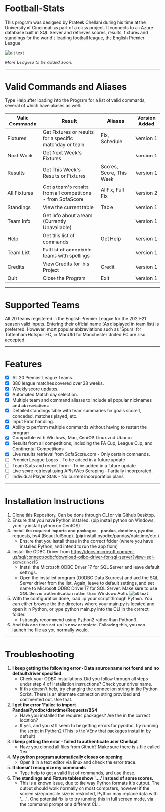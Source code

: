 # Football-Stats

This program was designed by Prateek Chellani during his time at the University of Cincinnati as part of a class project. It connects to an Azure database built in SQL Server and retrieves scores, results, fixtures and standings for the world's leading football league, the English Premier League

![alt text](https://imgur.com/5VljUXw.gif "Demo by Prateek Chellani")

*More Leagues to be added soon.*

 -----
 # Valid Commands and Aliases 

Type Help after loading into the Program for a list of valid commands, several of which have aliases as well. 

|**Valid Commands** | **Result**                                                   | **Aliases**                | **Version Added** |
|-------------------|--------------------------------------------------------------|----------------------------|-------------------|
|Fixtures           | Get Fixtures or results for a specific matchday or team      | Fix, Schedule              |     Version 1     |
|Next Week          | Get Next Week's Fixtures                                     |                            |     Version 1     |
|Results            | Get This Week's Results or Fixtures                          | Scores, Score, This Week   |     Version 1     |
|All Fixtures       | Get a team's results from all competitions - from SofaScore  | AllFix, Full Fix           |     Version 2     |
|Standings          | View the current table                                       | Table                      |     Version 1     |
|Team Info          | Get Info about a team (Currently Unavailable)                |                            |     Version 1     |
|Help               | Get this list of commands                                    | Get Help                   |     Version 1     |
|Team List          | Full list of acceptable teams with spellings                 |                            |     Version 1     |
|Credits            | View Credits for this Project                                | Credit                     |     Version 1     |
|Quit               | Close the Program                                            | Exit                       |     Version 1     |


 -----

# Supported Teams
All 20 teams registered in the English Premier League for the 2020-21 season valid inputs. Entering their official name (As displayed in team list) is preferred.
However, most popular abbreviations such as 'Spurs' for Tottenham Hotspur FC, or ManUtd for Manchester United FC are also accepted. 

 -----
 
# Features

- [X] All 20 Premier League Teams.
- [X] 380 league matches covered over 38 weeks.
- [X] Weekly score updates.
- [X] Automated Match day selection.
- [X] Multiple team and command aliases to include all popular nicknames and abbreviations
- [X] Detailed standings table with team summaries for goals scored, conceded, matches played, etc. 
- [X] Input Error handling.
- [X] Ability to perform multiple commands without having to restart the program. 
- [X] Compatible with Windows, Mac, CentOS Linux and Ubuntu
- [X] Results from all competitions, including the FA Cup, League Cup, and Continental Competitions
- [X] Live results retrieval from SofaScore.com - Only certain commands. 
- [ ] Premier League Logos - To be added in a future update
- [ ] Team Stats and recent form - To be added in a future update
- [ ] Live score retrieval using APIs/Web Scraping - Partially incorporated. 
- [ ] Individual Player Stats - No current incorporation plans
----


# Installation Instructions

1. Clone this Repository. Can be done through CLI or via Github Desktop. 
2. Ensure that you have Python installed. (pip install python on Windows, yum -y install python on CentOS)
3. Install the required imports and packages - pandas, datetime, pyodbc, requests, bs4 (BeautifulSoup). (pip install pyodbc/pandas/datetime/etc.)
   - Ensure that you install these in the correct folder (where you have installed Python, and intend to run the app from)
4. Install the ODBC Driver from https://docs.microsoft.com/en-us/sql/connect/odbc/download-odbc-driver-for-sql-server?view=sql-server-ver15
   - Install the Microsoft ODBC Driver 17 for SQL Server and leave default settings. 
   - Open the installed program (OODBC Data Sources) and add the SQL Server driver from the list. Again, leave to default settings, and set name to Microsoft ODBC Driver 17 for SQL Server. Make sure to use SQL Server authentication rather than Windows Auth. 
   ![alt text](https://i.imgur.com/aHsI472.png "ODBC Settings")
5. With the configuration done, load up your script through Python. You can either browse the the directory where your main.py is located and open it in Python, or type python main.py into the CLI in the correct folder. 
   - I strongly recommend using Python2 rather than Python3.
6. And this one time set-up is now complete. Following this, you can launch the file as you normally would. 

 -----
# Troubleshooting

1. **I keep getting the following error - Data source name not found and no default driver specified**
   - Check your ODBC installations. Did you follow through all steps under step 4 of Installation instructions? Check your driver name. 
   - If this doesn't help, try changing the connection string in the Python Script. There is an alternate connection string provided and commented out. Use that. 
2. **I get the error 'Failed to import Pandas/Pyodbc/datetime/Requests/BS4**
   - Have you installed the required packages? Are the in the correct location?
   - If yes, and you still seem to be getting errors for pyodbc, try running the script in Python2 (This is the VEnv that packages install in by default)
3. **I keep getting the error - failed to authenticate user Chellaph**
   - Have you cloned all files from Github? Make sure there is a file called 'text'
4. **My python program automatically closes on opening**
   - Open it in a text editor via linux and check the error trace. 
5. **It doesn't recognize my commands**
   - Type help to get a valid list of commands, and use these. 
6. **The standings and Fixture tables show '....' instead of some scores.**
   - This is a known issue, due to the way Python formats it's output. The output should work normally on most computers, however if the screen size/console size is restricted, Python may replace data with '....' . One potential fix is to try running this in full screen mode, via the command prompt or a different CLI.
